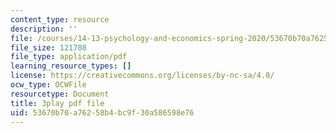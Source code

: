 ```yaml
---
content_type: resource
description: ''
file: /courses/14-13-psychology-and-economics-spring-2020/53670b70a76258b4bc9f30a586598e76_pwFsPEPPUGU.pdf
file_size: 121708
file_type: application/pdf
learning_resource_types: []
license: https://creativecommons.org/licenses/by-nc-sa/4.0/
ocw_type: OCWFile
resourcetype: Document
title: 3play pdf file
uid: 53670b70-a762-58b4-bc9f-30a586598e76
---
```

